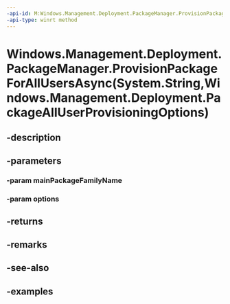 ```yaml
---
-api-id: M:Windows.Management.Deployment.PackageManager.ProvisionPackageForAllUsersAsync(System.String,Windows.Management.Deployment.PackageAllUserProvisioningOptions)
-api-type: winrt method
---
```


# Windows.Management.Deployment.PackageManager.ProvisionPackageForAllUsersAsync(System.String,Windows.Management.Deployment.PackageAllUserProvisioningOptions)

<!--
public Windows.Foundation.IAsyncOperationWithProgress<Windows.Management.Deployment.DeploymentResult,Windows.Management.Deployment.DeploymentProgress> ProvisionPackageForAllUsersAsync (string mainPackageFamilyName, Windows.Management.Deployment.PackageAllUserProvisioningOptions options);
-->


## -description

## -parameters

### -param mainPackageFamilyName

### -param options

## -returns

## -remarks

## -see-also

## -examples



